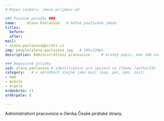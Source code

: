 ```yaml
---
# Název souboru: jmeno-prijmeni.md

### Povinné položky ###
name:     Alena Pavlasová  	# běžně používáné jméno
titles:
  before: 
  after:
mail:
- alena.pavlasova@pirati.cz
img: people/alena-pavlasova.jpg   # 165x220px
description: Administrativní pracovnice 	# kratký popis, max 160 znaků

### Nepovinné položky
uid: alena.pavlasova # identifikátor pro spojení se články (authorId)
category: 	# v odrážkách stejně jako mail (psp, pks, pms, zast)
- mmb
- msbrno
- krpole
ordmsbrno: 11
ordkrpole: 8

---
```


Administrativní pracovnice a členka České pirátské strany.
